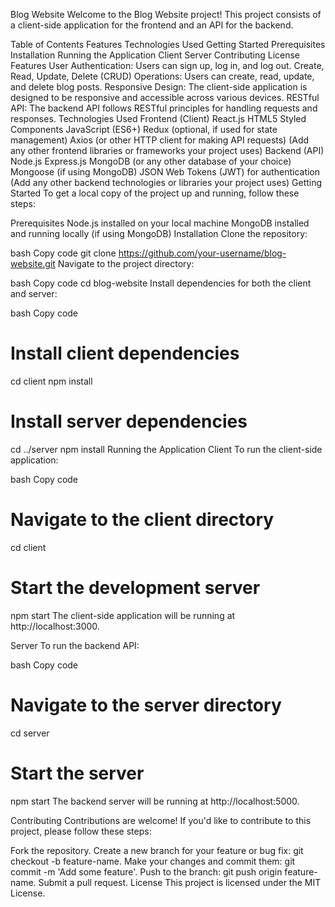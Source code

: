 Blog Website
Welcome to the Blog Website project! This project consists of a client-side application for the frontend and an API for the backend.

Table of Contents
Features
Technologies Used
Getting Started
Prerequisites
Installation
Running the Application
Client
Server
Contributing
License
Features
User Authentication: Users can sign up, log in, and log out.
Create, Read, Update, Delete (CRUD) Operations: Users can create, read, update, and delete blog posts.
Responsive Design: The client-side application is designed to be responsive and accessible across various devices.
RESTful API: The backend API follows RESTful principles for handling requests and responses.
Technologies Used
Frontend (Client)
React.js
HTML5
Styled Components
JavaScript (ES6+)
Redux (optional, if used for state management)
Axios (or other HTTP client for making API requests)
(Add any other frontend libraries or frameworks your project uses)
Backend (API)
Node.js
Express.js
MongoDB (or any other database of your choice)
Mongoose (if using MongoDB)
JSON Web Tokens (JWT) for authentication
(Add any other backend technologies or libraries your project uses)
Getting Started
To get a local copy of the project up and running, follow these steps:

Prerequisites
Node.js installed on your local machine
MongoDB installed and running locally (if using MongoDB)
Installation
Clone the repository:

bash
Copy code
git clone https://github.com/your-username/blog-website.git
Navigate to the project directory:

bash
Copy code
cd blog-website
Install dependencies for both the client and server:

bash
Copy code
# Install client dependencies
cd client
npm install

# Install server dependencies
cd ../server
npm install
Running the Application
Client
To run the client-side application:

bash
Copy code
# Navigate to the client directory
cd client

# Start the development server
npm start
The client-side application will be running at http://localhost:3000.

Server
To run the backend API:

bash
Copy code
# Navigate to the server directory
cd server

# Start the server
npm start
The backend server will be running at http://localhost:5000.

Contributing
Contributions are welcome! If you'd like to contribute to this project, please follow these steps:

Fork the repository.
Create a new branch for your feature or bug fix: git checkout -b feature-name.
Make your changes and commit them: git commit -m 'Add some feature'.
Push to the branch: git push origin feature-name.
Submit a pull request.
License
This project is licensed under the MIT License.

